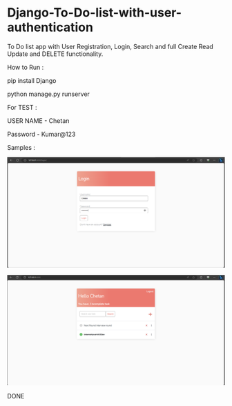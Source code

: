 # Django-To-Do-list-with-user-authentication
To Do list app with User Registration, Login, Search and full Create Read Update and DELETE functionality.

How to Run :

pip install Django 

python manage.py runserver 



For TEST :

USER NAME - Chetan 

Password - Kumar@123

Samples :

![Alt text](image.png)

![Alt text](image-1.png)

DONE
